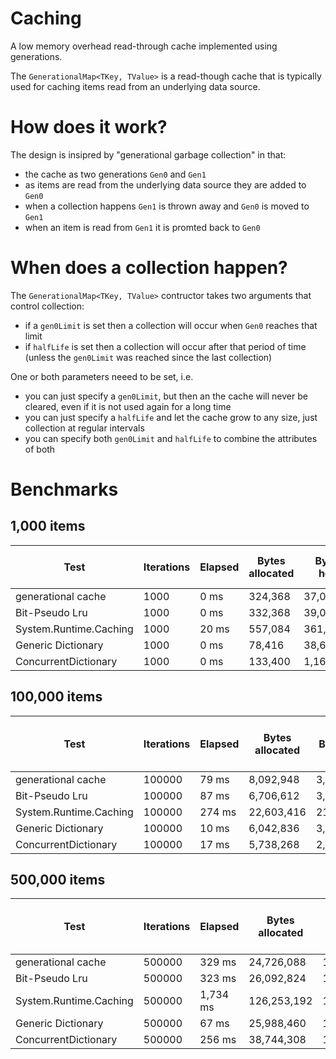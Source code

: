 # Caching
A low memory overhead read-through cache implemented using generations.

The `GenerationalMap<TKey, TValue>` is a read-though cache that is typically used for caching items read from an underlying data source.

# How does it work?

The design is insipred by "generational garbage collection" in that:

* the cache as two generations `Gen0` and `Gen1`
* as items are read from the underlying data source they are added to `Gen0`
* when a collection happens `Gen1` is thrown away and `Gen0` is moved to `Gen1`
* when an item is read from `Gen1` it is promted back to `Gen0`

# When does a collection happen?

The `GenerationalMap<TKey, TValue>` contructor takes two arguments that control collection:

* if a `gen0Limit` is set then a collection will occur when `Gen0` reaches that limit
* if `halfLife` is set then a collection will occur after that period of time (unless the `gen0Limit` was reached since the last collection)

One or both parameters neeed to be set, i.e.

* you can just specify a `gen0Limit`, but then an the cache will never be cleared, even if it is not used again for a long time
* you can just specify a `halfLife` and let the cache grow to any size, just collection at regular intervals
* you can specify both `gen0Limit` and `halfLife` to combine the attributes of both

# Benchmarks

## 1,000 items

| Test | Iterations | Elapsed | Bytes allocated | Bytes held | Bytes held per key |
| ---- | ---------- | ------- | --------------- | ---------- | ------------------ |
| generational cache | 1000 | 0 ms | 324,368 | 37,020 | 37.02 |
| Bit-Pseudo Lru | 1000 | 0 ms | 332,368 | 39,020 | 39.02 |
| System.Runtime.Caching | 1000| 20 ms | 557,084 | 361,192 | 361.19 |
| Generic Dictionary | 1000| 0 ms | 78,416 | 38,692 | 38.69 |
| ConcurrentDictionary | 1000| 0 ms | 133,400 | 1,160,272 | 1,160.27 |


## 100,000 items

| Test | Iterations | Elapsed | Bytes allocated | Bytes held | Bytes held per key |
| ---- | ---------- | ------- | --------------- | ---------- | ------------------ |
| generational cache | 100000 | 79 ms | 8,092,948 | 3,017,508 | 30.18 |
| Bit-Pseudo Lru | 100000 | 87 ms | 6,706,612 | 3,148,456 | 31.48 |
| System.Runtime.Caching | 100000| 274 ms | 22,603,416 | 21,616,504 | 216.17 |
| Generic Dictionary | 100000| 10 ms | 6,042,836 | 3,128,816 | 31.29 |
| ConcurrentDictionary | 100000| 17 ms | 5,738,268 | 2,994,008 | 29.94 |


## 500,000 items

| Test | Iterations | Elapsed | Bytes allocated | Bytes held | Bytes held per key |
| ---- | ---------- | ------- | --------------- | ---------- | ------------------ |
| generational cache | 500000 | 329 ms | 24,726,088 | 12,978,060 | 25.96 |
| Bit-Pseudo Lru | 500000 | 323 ms | 26,092,824 | 13,540,636 | 27.08 |
| System.Runtime.Caching | 500000| 1,734 ms | 126,253,192 | 113,435,316 | 226.87 |
| Generic Dictionary | 500000| 67 ms | 25,988,460 | 13,456,616 | 26.91 |
| ConcurrentDictionary | 500000| 256 ms | 38,744,308 | 16,608,088 | 33.22 |
